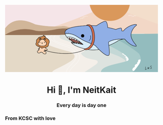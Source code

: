 ![image](https://raw.githubusercontent.com/NeitKait/NeitKait/main/background.png)
<h1 align="center">Hi 👋, I'm NeitKait</h1>
<h3 align="center"> Every day is day one </h3>

<h3 align="left">From KCSC with love</h3>
<p align="left">
</p>

